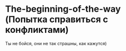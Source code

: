 # The-beginning-of-the-way (Попытка справиться с конфликтами)

Ты не бойся, они не так страшны, как кажутся)
